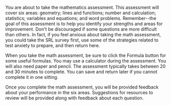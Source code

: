 You are about to take the mathematics assessment. This assessment will cover six areas: geometry; lines and functions; number and calculation; statistics; variables and equations; and word problems. Remember--the goal of this assessment is to help you identify your strengths and areas for improvement. Don't be discouraged if some questions are more difficult than others. In fact, if you feel anxious about taking the math assessment, you could take the SRL survey first, use some of the strategies related to test anxiety to prepare, and then return here. 

When you take the math assessment, be sure to click the Formula button for some useful formulas. You may use a calculator during the assessment. You will also need paper and pencil. The assessment typically takes between 20 and 30 minutes to complete. You can save and return later if you cannot complete it in one sitting.

Once you complete the math assessment, you will be provided feedback about your performance in the six areas. Suggestions for resources to review will be provided along with feedback about each question. 
